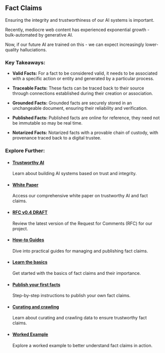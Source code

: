 ## Fact Claims

Ensuring the integrity and trustworthiness of our AI systems is important. 

Recently, mediocre web content has experienced exponential growth - bulk-automated by generative AI. 

Now, if our future AI are trained on this - we can expect increasingly lower-quality halluciations.

### Key Takeaways:

- **Valid Facts:** For a fact to be considered valid, it needs to be associated with a specific action or entity and generated by a particular process.

- **Traceable Facts:** These facts can be traced back to their source through connections established during their creation or association.

- **Grounded Facts:** Grounded facts are securely stored in an unchangeable document, ensuring their reliability and verification.

- **Published Facts:** Published facts are online for reference, they need not be immutable so may be real time.

- **Notarized Facts:** Notarized facts with a provable chain of custody, with provenance traced back to a digital trustee.

### Explore Further:

- #### [Trustworthy AI](./www/content/trust/index.md)
  Learn about building AI systems based on trust and integrity.

- #### [White Paper](./www/content/paper/index.md)
  Access our comprehensive white paper on trustworthy AI and fact claims.

- #### [RFC v0.4 DRAFT](./www/content/rfc/draft.md)
  Review the latest version of the Request for Comments (RFC) for our project.

- #### [How-to Guides](./www/content/howto/index.md)
  Dive into practical guides for managing and publishing fact claims.

- #### [Learn the basics](./www/content/howto/begin.md)
  Get started with the basics of fact claims and their importance.

- #### [Publish your first facts](./www/content/howto/fact.claims.md)
  Step-by-step instructions to publish your own fact claims.

- #### [Curating and crawling](./www/content/howto/crawling.md)
  Learn about curating and crawling data to ensure trustworthy fact claims.

- #### [Worked Example](./www/fact.claims)
  Explore a worked example to better understand fact claims in action.
